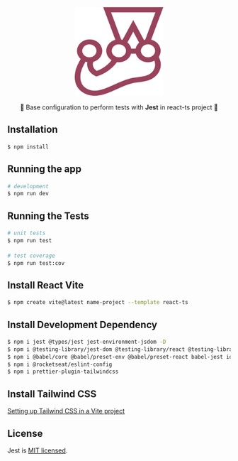 <p align="center">
  <a href="http://nestjs.com/" target="blank"><img src="https://raw.githubusercontent.com/devicons/devicon/master/icons/jest/jest-plain.svg" width="200" alt="Nest Logo" /></a>
</p>


<p align="center">🚧 Base configuration to perform tests with <b>Jest</b> in react-ts project 🚧</p>

## Installation

```bash
$ npm install
```

## Running the app

```bash
# development
$ npm run dev
```

## Running the Tests

```bash
# unit tests
$ npm run test

# test coverage
$ npm run test:cov
```

## Install React Vite
```bash
$ npm create vite@latest name-project --template react-ts
```

## Install Development Dependency
```bash
$ npm i jest @types/jest jest-environment-jsdom -D
$ npm i @testing-library/jest-dom @testing-library/react @testing-library/user-event -D
$ npm i @babel/core @babel/preset-env @babel/preset-react babel-jest identity-obj-proxy jest-environment-jsdom -D
$ npm i @rocketseat/eslint-config
$ npm i prettier-plugin-tailwindcss
```

## Install Tailwind CSS
<p>
  <a href="https://tailwindcss.com/docs/guides/vite" target="_blank">Setting up Tailwind CSS in a Vite project</a>
</p>

## License

Jest is [MIT licensed](LICENSE).
